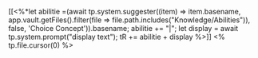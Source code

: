[[<%*let abilitie =(await tp.system.suggester((item) => item.basename, app.vault.getFiles().filter(file => file.path.includes("Knowledge/Abilities")), false, 'Choice Concept')).basename;
abilitie += "|";
let display = await tp.system.prompt("display text");
tR += abilitie + display %>]] <% tp.file.cursor(0) %>